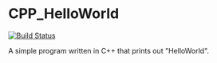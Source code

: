 CPP_HelloWorld
==============

[![Build Status](https://travis-ci.org/wei0831/CPP_HelloWorld.svg)](https://travis-ci.org/wei0831/CPP_HelloWorld)

A simple program written in C++ that prints out "HelloWorld".
